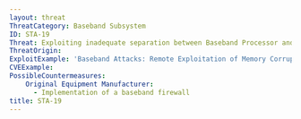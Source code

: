 ```yaml
---
layout: threat
ThreatCategory: Baseband Subsystem
ID: STA-19
Threat: Exploiting inadequate separation between Baseband Processor and Application Processor to gain access to primary operating system data after compromising baseband
ThreatOrigin:
ExploitExample: 'Baseband Attacks: Remote Exploitation of Memory Corruptions in Cellular Protocol Stacks [^50]'
CVEExample:
PossibleCountermeasures:
    Original Equipment Manufacturer:
      - Implementation of a baseband firewall
title: STA-19
---
```


